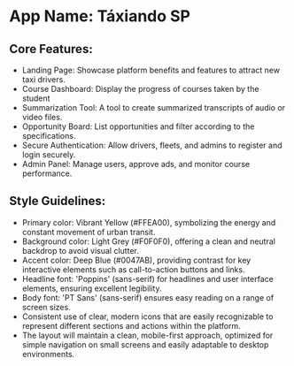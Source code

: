 # **App Name**: Táxiando SP

## Core Features:

- Landing Page: Showcase platform benefits and features to attract new taxi drivers.
- Course Dashboard: Display the progress of courses taken by the student
- Summarization Tool: A tool to create summarized transcripts of audio or video files.
- Opportunity Board: List opportunities and filter according to the specifications.
- Secure Authentication: Allow drivers, fleets, and admins to register and login securely.
- Admin Panel: Manage users, approve ads, and monitor course performance.

## Style Guidelines:

- Primary color: Vibrant Yellow (#FFEA00), symbolizing the energy and constant movement of urban transit.
- Background color: Light Grey (#F0F0F0), offering a clean and neutral backdrop to avoid visual clutter.
- Accent color: Deep Blue (#0047AB), providing contrast for key interactive elements such as call-to-action buttons and links.
- Headline font: 'Poppins' (sans-serif) for headlines and user interface elements, ensuring excellent legibility.
- Body font: 'PT Sans' (sans-serif) ensures easy reading on a range of screen sizes.
- Consistent use of clear, modern icons that are easily recognizable to represent different sections and actions within the platform.
- The layout will maintain a clean, mobile-first approach, optimized for simple navigation on small screens and easily adaptable to desktop environments.